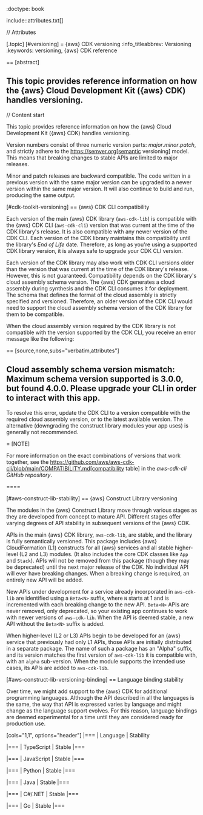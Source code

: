 :doctype: book

include::attributes.txt[]

// Attributes

[.topic]
[#versioning]
= \{aws} CDK versioning
:info_titleabbrev: Versioning
:keywords: versioning, \{aws} CDK reference

== [abstract]

This topic provides reference information on how the \{aws} Cloud Development Kit (\{aws} CDK) handles versioning.
--

// Content start

This topic provides reference information on how the \{aws} Cloud Development Kit (\{aws} CDK) handles versioning.

Version numbers consist of three numeric version parts: _major_._minor_._patch_, and strictly adhere to the https://semver.org[semantic versioning] model. This means that breaking changes to stable APIs are limited to major releases.

Minor and patch releases are backward compatible. The code written in a previous version with the same major version can be upgraded to a newer version within the same major version. It will also continue to build and run, producing the same output.

[#cdk-toolkit-versioning]
== \{aws} CDK CLI compatibility

Each version of the main \{aws} CDK library (`aws-cdk-lib`) is compatible with the \{aws} CDK CLI (`aws-cdk-cli`) version that was current at the time of the CDK library's release. It is also compatible with any newer version of the CDK CLI. Each version of the CDK library maintains this compatibility until the library's _End of Life_ date. Therefore, as long as you're using a supported CDK library version, it is always safe to upgrade your CDK CLI version.

Each version of the CDK library may also work with CDK CLI versions older than the version that was current at the time of the CDK library's release. However, this is not guaranteed. Compatibility depends on the CDK library's cloud assembly schema version. The \{aws} CDK generates a cloud assembly during synthesis and the CDK  CLI consumes it for deployment. The schema that defines the format of the cloud assembly is strictly specified and versioned. Therefore, an older version of the CDK  CLI would need to support the cloud assembly schema version of the CDK library for them to be compatible.

When the cloud assembly version required by the CDK library is not compatible with the version supported by the CDK CLI, you receive an error message like the following:

== [source,none,subs="verbatim,attributes"]

Cloud assembly schema version mismatch: Maximum schema version supported is 3.0.0, but found 4.0.0.
    Please upgrade your CLI in order to interact with this app.
---

To resolve this error, update the CDK  CLI to a version compatible with the required cloud assembly version, or to the latest available version. The alternative (downgrading the construct library modules your app uses) is generally not recommended.

= [NOTE]

For more information on the exact combinations of versions that work together, see the https://github.com/aws/aws-cdk-cli/blob/main/COMPATIBILITY.md[compatibility table] in the _aws-cdk-cli GitHub repository_.

====

[#aws-construct-lib-stability]
== \{aws} Construct Library versioning

The modules in the \{aws} Construct Library move through various stages as they are developed from concept to mature API. Different stages offer varying degrees of API stability in subsequent versions of the \{aws} CDK.

APIs in the main \{aws} CDK library, `aws-cdk-lib`, are stable, and the library is fully semantically versioned. This package includes \{aws} CloudFormation (L1) constructs for all \{aws} services and all stable higher-level (L2 and L3) modules. (It also includes the core CDK classes like `App` and `Stack`). APIs will not be removed from this package (though they may be deprecated) until the next major release of the CDK. No individual API will ever have breaking changes. When a breaking change is required, an entirely new API will be added.

New APIs under development for a service already incorporated in `aws-cdk-lib` are identified using a `Beta<N>` suffix, where `N` starts at 1 and is incremented with each breaking change to the new API. `Beta<N>` APIs are never removed, only deprecated, so your existing app continues to work with newer versions of `aws-cdk-lib`. When the API is deemed stable, a new API without the `Beta<N>` suffix is added.

When higher-level (L2 or L3) APIs begin to be developed for an \{aws} service that previously had only L1 APIs, those APIs are initially distributed in a separate package. The name of such a package has an "Alpha" suffix, and its version matches the first version of `aws-cdk-lib` it is compatible with, with an `alpha` sub-version. When the module supports the intended use cases, its APIs are added to `aws-cdk-lib`.

[#aws-construct-lib-versioning-binding]
== Language binding stability

Over time, we might add support to the \{aws} CDK for additional programming languages. Although the API described in all the languages is the same, the way that API is expressed varies by language and might change as the language support evolves. For this reason, language bindings are deemed experimental for a time until they are considered ready for production use.

[cols="1,1", options="header"]
|===
| Language
| Stability

|===
| TypeScript
| Stable
|===

|===
| JavaScript
| Stable
|===

|===
| Python
| Stable
|===

|===
| Java
| Stable
|===

|===
| C#/.NET
| Stable
|===

|===
| Go
| Stable
|===
